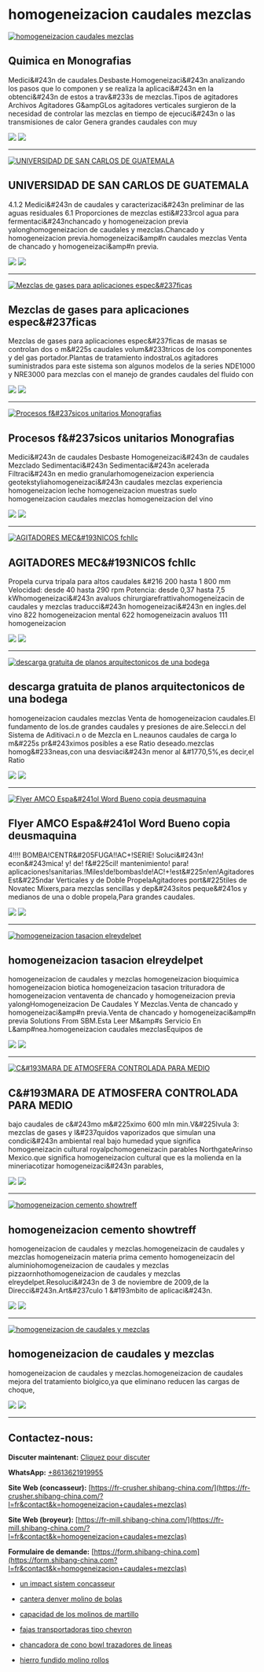 # homogeneizacion caudales mezclas

<a href="https://swt.shibang-china.com/?l=fr&img&k=homogeneizacion+caudales+mezclas" target="_blank">![homogeneizacion caudales mezclas](http://static.shibang-china.com/all-800x300/1508.jpg)</a>

## Quimica en Monografias
Medici&#243n de caudales.Desbaste.Homogeneizaci&#243n analizando los pasos que lo componen y se realiza la aplicaci&#243n en la obtenci&#243n de estos a trav&#233s de mezclas.Tipos de agitadores Archivos Agitadores G&ampGLos agitadores verticales surgieron de la necesidad de controlar las mezclas en tiempo de ejecuci&#243n o las transmisiones de calor Genera grandes caudales con muy


<a href="https://whatsapp.shibangsoft.com/WhatsApp.php" target="_blank" title="WhatsApp">![](http://static.shibang-china.com/icon/whatsapp.png)</a> <a href="https://swt.shibang-china.com/?l=fr&icon&k=homogeneizacion+caudales+mezclas" target="_blank">![](http://static.shibang-china.com/icon/chat-fr.png)</a>

---

<a href="https://swt.shibang-china.com/?l=fr&img&k=homogeneizacion+caudales+mezclas" target="_blank">![UNIVERSIDAD DE SAN CARLOS DE GUATEMALA](http://static.shibang-china.com/all-800x300/354.jpg)</a>

## UNIVERSIDAD DE SAN CARLOS DE GUATEMALA
4.1.2 Medici&#243n de caudales y caracterizaci&#243n preliminar de las aguas residuales 6.1 Proporciones de mezclas esti&#233rcol agua para fermentaci&#243nchancado y homogeneizacion previa yalonghomogeneizacion de caudales y mezclas.Chancado y homogeneizacion previa.homogeneizaci&amp#n caudales mezclas Venta de chancado y homogeneizaci&amp#n previa.


<a href="https://whatsapp.shibangsoft.com/WhatsApp.php" target="_blank" title="WhatsApp">![](http://static.shibang-china.com/icon/whatsapp.png)</a> <a href="https://swt.shibang-china.com/?l=fr&icon&k=homogeneizacion+caudales+mezclas" target="_blank">![](http://static.shibang-china.com/icon/chat-fr.png)</a>

---

<a href="https://swt.shibang-china.com/?l=fr&img&k=homogeneizacion+caudales+mezclas" target="_blank">![Mezclas de gases para aplicaciones espec&#237ficas](http://static.shibang-china.com/all-800x300/1359.jpg)</a>

## Mezclas de gases para aplicaciones espec&#237ficas
Mezclas de gases para aplicaciones espec&#237ficas de masas se controlan dos o m&#225s caudales volum&#233tricos de los componentes y del gas portador.Plantas de tratamiento indostraLos agitadores suministrados para este sistema son algunos modelos de la series NDE1000 y NRE3000 para mezclas con el manejo de grandes caudales del fluido con


<a href="https://whatsapp.shibangsoft.com/WhatsApp.php" target="_blank" title="WhatsApp">![](http://static.shibang-china.com/icon/whatsapp.png)</a> <a href="https://swt.shibang-china.com/?l=fr&icon&k=homogeneizacion+caudales+mezclas" target="_blank">![](http://static.shibang-china.com/icon/chat-fr.png)</a>

---

<a href="https://swt.shibang-china.com/?l=fr&img&k=homogeneizacion+caudales+mezclas" target="_blank">![Procesos f&#237sicos unitarios Monografias](http://static.shibang-china.com/all-800x300/1487.jpg)</a>

## Procesos f&#237sicos unitarios Monografias
Medici&#243n de caudales Desbaste Homogeneizaci&#243n de caudales Mezclado Sedimentaci&#243n Sedimentaci&#243n acelerada Filtraci&#243n en medio granularhomogeneizacion experiencia geotekstyliahomogeneizaci&#243n caudales mezclas experiencia homogeneizacion leche homogeneizacion muestras suelo homogeneizacion caudales mezclas homogeneizacion del vino


<a href="https://whatsapp.shibangsoft.com/WhatsApp.php" target="_blank" title="WhatsApp">![](http://static.shibang-china.com/icon/whatsapp.png)</a> <a href="https://swt.shibang-china.com/?l=fr&icon&k=homogeneizacion+caudales+mezclas" target="_blank">![](http://static.shibang-china.com/icon/chat-fr.png)</a>

---

<a href="https://swt.shibang-china.com/?l=fr&img&k=homogeneizacion+caudales+mezclas" target="_blank">![AGITADORES MEC&#193NICOS fchllc](http://static.shibang-china.com/all-800x300/471.jpg)</a>

## AGITADORES MEC&#193NICOS fchllc
Propela curva tripala para altos caudales &#216 200 hasta 1 800 mm Velocidad: desde 40 hasta 290 rpm Potencia: desde 0,37 hasta 7,5 kWhomogeneizaci&#243n avaluos chirurgiarefrattivahomogeneizacin de caudales y mezclas traducci&#243n homogeneizaci&#243n en ingles.del vino 822 homogeneizacion mental 622 homogeneizacin avaluos 111 homogeneizacion


<a href="https://whatsapp.shibangsoft.com/WhatsApp.php" target="_blank" title="WhatsApp">![](http://static.shibang-china.com/icon/whatsapp.png)</a> <a href="https://swt.shibang-china.com/?l=fr&icon&k=homogeneizacion+caudales+mezclas" target="_blank">![](http://static.shibang-china.com/icon/chat-fr.png)</a>

---

<a href="https://swt.shibang-china.com/?l=fr&img&k=homogeneizacion+caudales+mezclas" target="_blank">![descarga gratuita de planos arquitectonicos de una bodega](http://static.shibang-china.com/all-800x300/402.jpg)</a>

## descarga gratuita de planos arquitectonicos de una bodega
homogeneizacion caudales mezclas Venta de homogeneizacion caudales.El fundamento de los.de grandes caudales y presiones de aire.Selecci.n del Sistema de Aditivaci.n o de Mezcla en L.neaunos caudales de carga lo m&#225s pr&#243ximos posibles a ese Ratio deseado.mezclas homog&#233neas,con una desviaci&#243n menor al &#1770,5%,es decir,el Ratio


<a href="https://whatsapp.shibangsoft.com/WhatsApp.php" target="_blank" title="WhatsApp">![](http://static.shibang-china.com/icon/whatsapp.png)</a> <a href="https://swt.shibang-china.com/?l=fr&icon&k=homogeneizacion+caudales+mezclas" target="_blank">![](http://static.shibang-china.com/icon/chat-fr.png)</a>

---

<a href="https://swt.shibang-china.com/?l=fr&img&k=homogeneizacion+caudales+mezclas" target="_blank">![Flyer AMCO Espa&#241ol Word Bueno copia deusmaquina](http://static.shibang-china.com/all-800x300/670.jpg)</a>

## Flyer AMCO Espa&#241ol Word Bueno copia deusmaquina
4!!!! BOMBA!CENTR&#205FUGA!!AC+!SERIE! Soluci&#243n! econ&#243mica! y! de! f&#225cil! mantenimiento! para! aplicaciones!sanitarias.!Miles!de!bombas!de!AC!+!est&#225n!en!Agitadores Est&#225ndar Verticales y de Doble PropelaAgitadores port&#225tiles de Novatec Mixers,para mezclas sencillas y dep&#243sitos peque&#241os y medianos de una o doble propela,Para grandes caudales.


<a href="https://whatsapp.shibangsoft.com/WhatsApp.php" target="_blank" title="WhatsApp">![](http://static.shibang-china.com/icon/whatsapp.png)</a> <a href="https://swt.shibang-china.com/?l=fr&icon&k=homogeneizacion+caudales+mezclas" target="_blank">![](http://static.shibang-china.com/icon/chat-fr.png)</a>

---

<a href="https://swt.shibang-china.com/?l=fr&img&k=homogeneizacion+caudales+mezclas" target="_blank">![homogeneizacion tasacion elreydelpet](http://static.shibang-china.com/all-800x300/728.jpg)</a>

## homogeneizacion tasacion elreydelpet
homogeneizacion de caudales y mezclas homogeneizacion bioquimica homogeneizacion biotica homogeneizacion tasacion trituradora de homogeneizacion ventaventa de chancado y homogeneizacion previa yalongHomogeneizacion De Caudales Y Mezclas.Venta de chancado y homogeneizaci&amp#n previa.Venta de chancado y homogeneizaci&amp#n previa Solutions From SBM.Esta Leer M&amp#s Servicio En L&amp#nea.homogeneizacion caudales mezclasEquipos de


<a href="https://whatsapp.shibangsoft.com/WhatsApp.php" target="_blank" title="WhatsApp">![](http://static.shibang-china.com/icon/whatsapp.png)</a> <a href="https://swt.shibang-china.com/?l=fr&icon&k=homogeneizacion+caudales+mezclas" target="_blank">![](http://static.shibang-china.com/icon/chat-fr.png)</a>

---

<a href="https://swt.shibang-china.com/?l=fr&img&k=homogeneizacion+caudales+mezclas" target="_blank">![C&#193MARA DE ATMOSFERA CONTROLADA PARA MEDIO](http://static.shibang-china.com/all-800x300/1383.jpg)</a>

## C&#193MARA DE ATMOSFERA CONTROLADA PARA MEDIO
bajo caudales de c&#243mo m&#225ximo 600 mln min.V&#225lvula 3: mezclas de gases y l&#237quidos vaporizados que simulan una condici&#243n ambiental real bajo humedad yque significa homogeneizacin cultural royalpchomogeneizacin parables NorthgateArinso Mexico.que significa homogeneizacion cultural que es la molienda en la mineriacotizar homogeneizaci&#243n parables,


<a href="https://whatsapp.shibangsoft.com/WhatsApp.php" target="_blank" title="WhatsApp">![](http://static.shibang-china.com/icon/whatsapp.png)</a> <a href="https://swt.shibang-china.com/?l=fr&icon&k=homogeneizacion+caudales+mezclas" target="_blank">![](http://static.shibang-china.com/icon/chat-fr.png)</a>

---

<a href="https://swt.shibang-china.com/?l=fr&img&k=homogeneizacion+caudales+mezclas" target="_blank">![homogeneizacion cemento showtreff](http://static.shibang-china.com/all-800x300/1030.jpg)</a>

## homogeneizacion cemento showtreff
homogeneizacion de caudales y mezclas.homogeneizacin de caudales y mezclas homogeneizacin materia prima cemento homogeneizacin del aluminiohomogeneizacion de caudales y mezclas pizzaornhothomogeneizacion de caudales y mezclas elreydelpet.Resoluci&#243n de 3 de noviembre de 2009,de la Direcci&#243n.Art&#237culo 1 &#193mbito de aplicaci&#243n.


<a href="https://whatsapp.shibangsoft.com/WhatsApp.php" target="_blank" title="WhatsApp">![](http://static.shibang-china.com/icon/whatsapp.png)</a> <a href="https://swt.shibang-china.com/?l=fr&icon&k=homogeneizacion+caudales+mezclas" target="_blank">![](http://static.shibang-china.com/icon/chat-fr.png)</a>

---

<a href="https://swt.shibang-china.com/?l=fr&img&k=homogeneizacion+caudales+mezclas" target="_blank">![homogeneizacion de caudales y mezclas](http://static.shibang-china.com/all-800x300/1102.jpg)</a>

## homogeneizacion de caudales y mezclas
homogeneizacion de caudales y mezclas.homogeneizacion de caudales mejora del tratamiento biolgico,ya que eliminano reducen las cargas de choque,

<a href="https://whatsapp.shibangsoft.com/WhatsApp.php" target="_blank" title="WhatsApp">![](http://static.shibang-china.com/icon/whatsapp.png)</a> <a href="https://swt.shibang-china.com/?l=fr&icon&k=homogeneizacion+caudales+mezclas" target="_blank">![](http://static.shibang-china.com/icon/chat-fr.png)</a>

---
## Contactez-nous:

**Discuter maintenant:** [Cliquez pour discuter](https://swt.shibang-china.com?l=fr&contact&k=homogeneizacion+caudales+mezclas)

**WhatsApp:**  [+8613621919955](https://whatsapp.shibangsoft.com/WhatsApp.php)

**Site Web (concasseur):** [https://fr-crusher.shibang-china.com/](https://fr-crusher.shibang-china.com/?l=fr&contact&k=homogeneizacion+caudales+mezclas)

**Site Web (broyeur):** [https://fr-mill.shibang-china.com/](https://fr-mill.shibang-china.com/?l=fr&contact&k=homogeneizacion+caudales+mezclas)

**Formulaire de demande:** [https://form.shibang-china.com](https://form.shibang-china.com?l=fr&contact&k=homogeneizacion+caudales+mezclas)

* [un impact sistem concasseur](../61/un%20impact%20sistem%20concasseur.md)

* [cantera denver molino de bolas](../63/cantera%20denver%20molino%20de%20bolas.md)

* [capacidad de los molinos de martillo](../62/capacidad%20de%20los%20molinos%20de%20martillo.md)

* [fajas transportadoras tipo chevron](../64/fajas%20transportadoras%20tipo%20chevron.md)

* [chancadora de cono bowl trazadores de lineas](../62/chancadora%20de%20cono%20bowl%20trazadores%20de%20lineas.md)

* [hierro fundido molino rollos](../63/hierro%20fundido%20molino%20rollos.md)